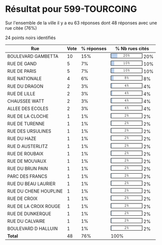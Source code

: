 # Résultat pour 599-TOURCOING

Sur l'ensemble de la ville il y a eu 63 réponses dont 48 réponses avec une rue citée (76%)

24 points noirs identifiés

| Rue | Vote | % réponses | % Nb rues cités|
|-----|------|------------|----------------|
| BOULEVARD GAMBETTA | 10 | 15% | <img src="../../img/bar_20.gif" />&nbsp;20%|
| RUE DE GAND | 5 | 7% | <img src="../../img/bar_10.gif" />&nbsp;10%|
| RUE DE PARIS | 5 | 7% | <img src="../../img/bar_10.gif" />&nbsp;10%|
| RUE NATIONALE | 4 | 6% | <img src="../../img/bar_8.gif" />&nbsp;8%|
| RUE DU DRAGON | 2 | 3% | <img src="../../img/bar_4.gif" />&nbsp;4%|
| RUE DE LILLE | 2 | 3% | <img src="../../img/bar_4.gif" />&nbsp;4%|
| CHAUSSEE WATT | 2 | 3% | <img src="../../img/bar_4.gif" />&nbsp;4%|
| ALLEE DES ECOLES | 2 | 3% | <img src="../../img/bar_4.gif" />&nbsp;4%|
| RUE DE LA CLOCHE | 1 | 1% | <img src="../../img/bar_2.gif" />&nbsp;2%|
| RUE DE TURENNE | 1 | 1% | <img src="../../img/bar_2.gif" />&nbsp;2%|
| RUE DES URSULINES | 1 | 1% | <img src="../../img/bar_2.gif" />&nbsp;2%|
| RUE DU HAZE | 1 | 1% | <img src="../../img/bar_2.gif" />&nbsp;2%|
| RUE D AUSTERLITZ | 1 | 1% | <img src="../../img/bar_2.gif" />&nbsp;2%|
| RUE DE ROUBAIX | 1 | 1% | <img src="../../img/bar_2.gif" />&nbsp;2%|
| RUE DE MOUVAUX | 1 | 1% | <img src="../../img/bar_2.gif" />&nbsp;2%|
| RUE DU BRUN PAIN | 1 | 1% | <img src="../../img/bar_2.gif" />&nbsp;2%|
| PARC DES FRANCS | 1 | 1% | <img src="../../img/bar_2.gif" />&nbsp;2%|
| RUE DU BEAU LAURIER | 1 | 1% | <img src="../../img/bar_2.gif" />&nbsp;2%|
| RUE DU CHENE HOUPLINE | 1 | 1% | <img src="../../img/bar_2.gif" />&nbsp;2%|
| RUE DE CROIX | 1 | 1% | <img src="../../img/bar_2.gif" />&nbsp;2%|
| RUE DE LA CROIX ROUGE | 1 | 1% | <img src="../../img/bar_2.gif" />&nbsp;2%|
| RUE DE DUNKERQUE | 1 | 1% | <img src="../../img/bar_2.gif" />&nbsp;2%|
| RUE DU CALVAIRE | 1 | 1% | <img src="../../img/bar_2.gif" />&nbsp;2%|
| BOULEVARD D HALLUIN | 1 | 1% | <img src="../../img/bar_2.gif" />&nbsp;2%|
| **Total** | 48 | 76% | 100%|
